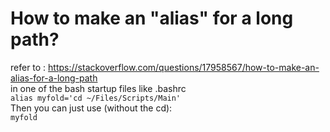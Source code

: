 # How to make an \"alias\" for a long path?
refer to : https://stackoverflow.com/questions/17958567/how-to-make-an-alias-for-a-long-path  
in one of the bash startup files like .bashrc  
```alias myfold='cd ~/Files/Scripts/Main'```  
Then you can just use (without the cd):  
```myfold```

